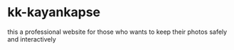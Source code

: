 # kk-kayankapse
this a professional website for those who wants to keep their photos safely and interactively
